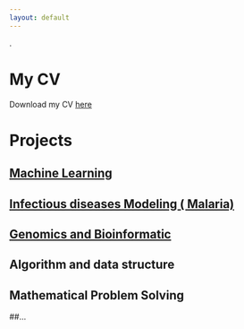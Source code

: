 ```yaml
---
layout: default
---
```


.
# My CV
Download my CV [here](https://drive.google.com/uc?export=download&id=1Xndrc1c09wFRtfyx5b3BSpxr7IldHnnl)
# Projects
## [Machine Learning](https://github.com/Detagnon2000/Machine-Learning)

## [Infectious diseases Modeling ( Malaria)](https://github.com/Detagnon2000/Infectious-Diseases-Modeling)

## [Genomics and Bioinformatic](https://github.com/Detagnon2000/Genomics-and-Bioinformatic)

## Algorithm and data structure

## Mathematical Problem Solving

##...

